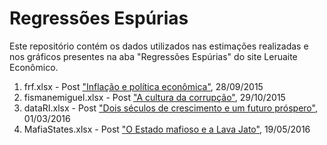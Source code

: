 # Regressões Espúrias
Este repositório contém os dados utilizados nas estimações realizadas e nos gráficos presentes na aba "Regressões Espúrias" do site Leruaite Econômico. 

 1. frf.xlsx - Post ["Inflação e política econômica"](http://www.leruaite.com/regressotildees-espuacuterias/inflacao-e-politica-economica), 28/09/2015 
 2. fismanemiguel.xlsx - Post ["A cultura da corrupção"](http://www.leruaite.com/regressotildees-espuacuterias/a-cultura-da-corrupcao), 29/10/2015 
 3. dataRI.xlsx - Post ["Dois séculos de crescimento e um futuro próspero"](./http://www.leruaite.com/regressotildees-espuacuterias/dois-seculos-de-crescimento-e-um-futuro-prospero), 01/03/2016 
 4. MafiaStates.xlsx - Post ["O Estado mafioso e a Lava Jato"](http://www.leruaite.com/regressotildees-espuacuterias/o-estado-mafioso-e-a-lava-jato), 19/05/2016
